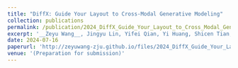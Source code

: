 ```yaml
---
title: "DiffX: Guide Your Layout to Cross-Modal Generative Modeling"
collection: publications
permalink: /publication/2024_DiffX_Guide_Your_Layout_to_Cross_Modal_Generative_Modeling
excerpt: '__Zeyu Wang__, Jingyu Lin, Yifei Qian, Yi Huang, Shicen Tian, Kejie Huang'
date: 2024-07-16
paperurl: 'http://zeyuwang-zju.github.io/files/2024_DiffX_Guide_Your_Layout_to_Cross_Modal_Generative_Modeling.pdf'
venue: '(Preparation for submission)'
---
```

